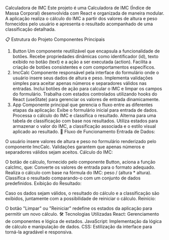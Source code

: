 
Calculadora de IMC
Este projeto é uma Calculadora de IMC (Índice de Massa Corporal) desenvolvida com React e organizada de maneira modular. A aplicação realiza o cálculo do IMC a partir dos valores de altura e peso fornecidos pelo usuário e apresenta o resultado acompanhado de uma classificação detalhada.

📋 Estrutura do Projeto
Componentes Principais
1. Button
Um componente reutilizável que encapsula a funcionalidade de botões.
Recebe propriedades dinâmicas como identificador (id), texto exibido no botão (text) e a ação a ser executada (action).
Facilita a criação de botões consistentes e com comportamentos específicos.
2. ImcCalc
Componente responsável pela interface do formulário onde o usuário insere seus dados de altura e peso.
Implementa validações simples para aceitar apenas números e separadores válidos nas entradas.
Inclui botões de ação para calcular o IMC e limpar os campos do formulário.
Trabalha com estados controlados utilizando hooks do React (useState) para gerenciar os valores de entrada dinamicamente.
3. App
Componente principal que gerencia o fluxo entre as diferentes etapas da aplicação:
Exibe o formulário inicial para entrada de dados.
Processa o cálculo do IMC e classifica o resultado.
Alterna para uma tabela de classificação com base nos resultados.
Utiliza estados para armazenar o valor do IMC, a classificação associada e o estilo visual aplicado ao resultado.
🔄 Fluxo de Funcionamento
Entrada de Dados:

O usuário insere valores de altura e peso no formulário renderizado pelo componente ImcCalc.
Validações garantem que apenas números e separadores válidos sejam aceitos.
Cálculo do IMC:

O botão de cálculo, fornecido pelo componente Button, aciona a função calcImc, que:
Converte os valores de entrada para o formato adequado.
Realiza o cálculo com base na fórmula do IMC: peso / (altura * altura).
Classifica o resultado comparando-o com um conjunto de dados predefinidos.
Exibição do Resultado:

Caso os dados sejam válidos, o resultado do cálculo e a classificação são exibidos, juntamente com a possibilidade de reiniciar o cálculo.
Reinício:

O botão "Limpar" ou "Reiniciar" redefine os estados da aplicação para permitir um novo cálculo.
🛠️ Tecnologias Utilizadas
React: Gerenciamento de componentes e lógica de estados.
JavaScript: Implementação da lógica de cálculo e manipulação de dados.
CSS: Estilização da interface para torná-la agradável e responsiva.
